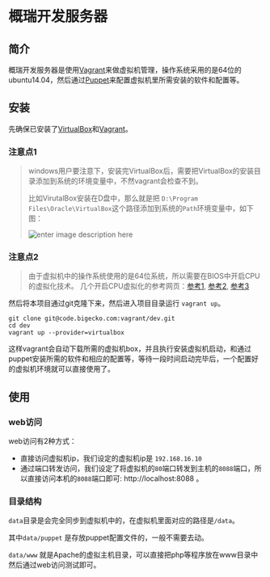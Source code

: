 # 概瑞开发服务器

## 简介
概瑞开发服务器是使用[Vagrant](http://blog.segmentfault.com/fenbox/1190000000264347)来做虚拟机管理，操作系统采用的是64位的ubuntu14.04，然后通过[Puppet](http://baike.baidu.com/view/1794764.htm)来配置虚拟机里所需安装的软件和配置等。

## 安装
先确保已安装了[VirtualBox](https://www.virtualbox.org/wiki/Downloads)和[Vagrant](http://www.vagrantup.com/downloads.html)。


### 注意点1
> windows用户要注意下，安装完VirtualBox后，需要把VirtualBox的安装目录添加到系统的环境变量中，不然vagrant会检查不到。
>
> 比如VirutalBox安装在D盘中，那么就是把 `D:\Program Files\Oracle\VirtualBox`这个路径添加到系统的`Path`环境变量中，如下图：
>
> ![enter image description here](https://moznia.by3302.livefilestore.com/y2p23Y9iuyRxDZKdNkJDlr4LZ8M4jZySgdbs6JJOZ7xf_xgDRmsZMol_BYtNp5pwBBkFdYc4BSq8dtuRWPaVs1-wgMahdHISeoZiu4oZuMTWw8/CF798CF7-D727-4388-8415-F38082BE7BF3.png?psid=1)

### 注意点2

> 由于虚拟机中的操作系统使用的是64位系统，所以需要在BIOS中开启CPU的虚拟化技术。
> 几个开启CPU虚拟化的参考网页：[参考1](http://support1.lenovo.com.cn/lenovo/wsi/htmls/detail_12668799330965621.html), [参考2](http://www.tongyongpe.com/n/201408/442.html), [参考3](http://www.newyx.net/gl/215905_1.htm)

然后将本项目通过git克隆下来，然后进入项目目录运行 `vagrant up`。

    git clone git@code.bigecko.com:vagrant/dev.git
    cd dev
    vagrant up --provider=virtualbox

这样vagrant会自动下载所需的虚拟机box，并且执行安装虚拟机启动，和通过puppet安装所需的软件和相应的配置等，等待一段时间启动完毕后，一个配置好的虚拟机环境就可以直接使用了。

## 使用

### web访问

web访问有2种方式：

 - 直接访问虚拟机ip，我们设定的虚拟机ip是 `192.168.16.10`
 - 通过端口转发访问，我们设定了将虚拟机的`80`端口转发到主机的`8088`端口，所以直接访问本机的`8088`端口即可: http://localhost:8088 。

### 目录结构
`data`目录是会完全同步到虚拟机中的，在虚拟机里面对应的路径是`/data`。

其中`data/puppet` 是存放puppet配置文件的，一般不需要去动。

`data/www` 就是Apache的虚拟主机目录，可以直接把php等程序放在www目录中然后通过web访问测试即可。
